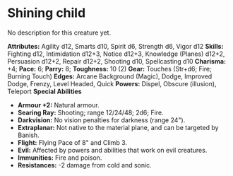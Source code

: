 # Shining child

No description for this creature yet.

**Attributes:** Agility d12, Smarts d10, Spirit d6, Strength d6, Vigor
d12
**Skills:** Fighting d12, Intimidation d12+3, Notice d12+3, Knowledge
(Planes) d12+2, Persuasion d12+2, Repair d12+2, Shooting d10,
Spellcasting d10
**Charisma:** +4; **Pace:** 6; **Parry:** 8; **Toughness:** 10 (2)
**Gear:** Touches (Str+d6; Fire; Burning Touch)
**Edges:** Arcane Background (Magic), Dodge, Improved Dodge, Frenzy,
Level Headed, Quick
**Powers:** Dispel, Obscure (illusion), Teleport
**Special Abilities**

- **Armour +2:** Natural armour.
- **Searing Ray:** Shooting; range 12/24/48; 2d6; Fire.
- **Darkvision:** No vision penalties for darkness (range 24").
- **Extraplanar:** Not native to the material plane, and can be targeted
by Banish.
- **Flight:** Flying Pace of 8" and Climb 3.
- **Evil:** Affected by powers and abilities that work on evil
creatures.
- **Immunities:** Fire and poison.
- **Resistances:** -2 damage from cold and sonic.
